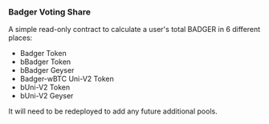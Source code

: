 ### Badger Voting Share

A simple read-only contract to calculate a user's total BADGER in 6 different places:

* Badger Token
* bBadger Token
* bBadger Geyser
* Badger-wBTC Uni-V2 Token
* bUni-V2 Token
* bUni-V2 Geyser

It will need to be redeployed to add any future additional pools.

